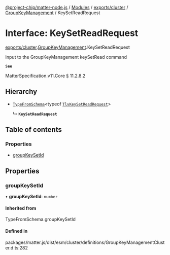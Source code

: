 [@project-chip/matter-node.js](../README.md) / [Modules](../modules.md) / [exports/cluster](../modules/exports_cluster.md) / [GroupKeyManagement](../modules/exports_cluster.GroupKeyManagement.md) / KeySetReadRequest

# Interface: KeySetReadRequest

[exports/cluster](../modules/exports_cluster.md).[GroupKeyManagement](../modules/exports_cluster.GroupKeyManagement.md).KeySetReadRequest

Input to the GroupKeyManagement keySetRead command

**`See`**

MatterSpecification.v11.Core § 11.2.8.2

## Hierarchy

- [`TypeFromSchema`](../modules/exports_tlv.md#typefromschema)\<typeof [`TlvKeySetReadRequest`](../modules/exports_cluster.GroupKeyManagement.md#tlvkeysetreadrequest)\>

  ↳ **`KeySetReadRequest`**

## Table of contents

### Properties

- [groupKeySetId](exports_cluster.GroupKeyManagement.KeySetReadRequest.md#groupkeysetid)

## Properties

### groupKeySetId

• **groupKeySetId**: `number`

#### Inherited from

TypeFromSchema.groupKeySetId

#### Defined in

packages/matter.js/dist/esm/cluster/definitions/GroupKeyManagementCluster.d.ts:282
